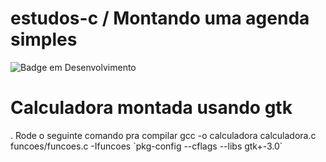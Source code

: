 # estudos-c / Montando uma agenda simples

![Badge em Desenvolvimento](https://img.shields.io/hackage-deps/v/gtk)

<h1>Calculadora montada usando gtk</h1>. 
Rode o seguinte comando pra compilar
gcc -o calculadora calculadora.c funcoes/funcoes.c -Ifuncoes `pkg-config --cflags --libs gtk+-3.0`
